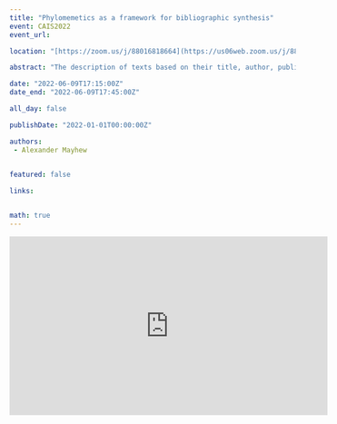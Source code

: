 ```yaml
---
title: "Phylomemetics as a framework for bibliographic synthesis"
event: CAIS2022
event_url: 

location: "[https://zoom.us/j/88016818664](https://us06web.zoom.us/j/88016818664?wd=bWlEMk1oZ3FyWTVFNXZISUh4dlZJdz09)"

abstract: "The description of texts based on their title, author, publisher, and with appeals to authority records, has been a cornerstone of bibliographic description as practiced in library catalogues. There are also many parallel or alternative descriptive projects from other fields. Examples of these include fairy tale motifs, literature tropes, character archetypes, story patterns, subject headings, semantic features, citations, allusions, musical influence, theater family trees, and more. Each of these projects represent understandings of texts that are valued by people and could enhance the library catalogue. What is needed is a framework for synthesizing a diversity of descriptions into the catalogue."

date: "2022-06-09T17:15:00Z"
date_end: "2022-06-09T17:45:00Z"

all_day: false

publishDate: "2022-01-01T00:00:00Z"

authors:
 - Alexander Mayhew
 

featured: false

links:


math: true
---
```


<iframe width="560" height="315" src="https://www.youtube.com/embed/zuzBpPzUgmk" title="YouTube video player" frameborder="0" allow="accelerometer; autoplay; clipboard-write; encrypted-media; gyroscope; picture-in-picture" allowfullscreen></iframe>

